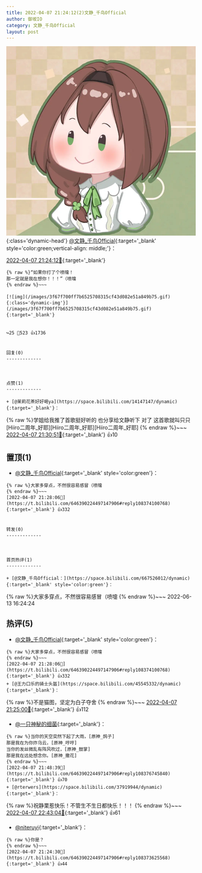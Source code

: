 ```yaml
---
title: 2022-04-07 21:24:12(2)文静_千鸟Official
author: 御坂IO
category: 文静_千鸟Official
layout: post
---
```


![img](/images/ac7482ed1b9a7f203dc68c0c4a77c488a27b108a.jpg){:class='dynamic-head'}
[@文静_千鸟Official](https://space.bilibili.com/667526012/dynamic){:target='_blank' style='color:green;vertical-align: middle;'}：

[2022-04-07 21:24:12🔗](https://t.bilibili.com/646390224497147906){:target='_blank'}

~~~
{% raw %}“如果你打了个喷嚏！
那一定就是我在想你！！！”（喷嚏
{% endraw %}~~~

[![img](/images/3f67f700ff7b6525708315cf43d082e51a849b75.gif){:class='dynamic-img'}](/images/3f67f700ff7b6525708315cf43d082e51a849b75.gif){:target='_blank'}


↪️25 💬523 👍1736


回复(0)
-------------



点赞(1)
-------------

+ [@茉莉花茶好好喝ya](https://space.bilibili.com/14147147/dynamic){:target='_blank'}：
~~~
{% raw %}学姐给我推了首歌挺好听的 也分享给文静听下 对了 这首歌就叫只只[Hiiro二周年_好耶][Hiiro二周年_好耶][Hiiro二周年_好耶]
{% endraw %}~~~
[2022-04-07 21:30:51🔗](https://t.bilibili.com/646390224497147906#reply108374377888){:target='_blank'} 👍10


置顶(1)
-------------

+ [@文静_千鸟Official](https://space.bilibili.com/667526012/dynamic){:target='_blank' style='color:green'}：
~~~
{% raw %}大家多穿点，不然很容易感冒（喷嚏
{% endraw %}~~~
[2022-04-07 21:28:06🔗](https://t.bilibili.com/646390224497147906#reply108374100768){:target='_blank'} 👍332


转发(0)
-------------



首页热评(1)
-------------

+ [@文静_千鸟Official：](https://space.bilibili.com/667526012/dynamic){:target='_blank' style='color:green'}：
~~~
{% raw %}大家多穿点，不然很容易感冒（喷嚏
{% endraw %}~~~
2022-06-13 16:24:24


热评(5)
-------------

+ [@文静_千鸟Official](https://space.bilibili.com/667526012/dynamic){:target='_blank' style='color:green'}：
~~~
{% raw %}大家多穿点，不然很容易感冒（喷嚏
{% endraw %}~~~
[2022-04-07 21:28:06🔗](https://t.bilibili.com/646390224497147906#reply108374100768){:target='_blank'} 👍332
+ [@王力口乐的骑士头盔](https://space.bilibili.com/45545332/dynamic){:target='_blank'}：
~~~
{% raw %}不是猫图，坚定为白子夺舍
{% endraw %}~~~
[2022-04-07 21:25:00🔗](https://t.bilibili.com/646390224497147906#reply108373647136){:target='_blank'} 👍112
+ [@一只神秘的细菌](https://space.bilibili.com/11532943/dynamic){:target='_blank'}：
~~~
{% raw %}当你的天空突然下起了大雨，[原神_鸽子]
那是我在为你炸乌云，[原神_哼哼]
当你的发丝微乱有阵风吹过，[原神_鼓掌]
那是我在远处想念你。[原神_撒花]
{% endraw %}~~~
[2022-04-07 21:48:39🔗](https://t.bilibili.com/646390224497147906#reply108376745840){:target='_blank'} 👍70
+ [@rterwers](https://space.bilibili.com/37919944/dynamic){:target='_blank'}：
~~~
{% raw %}祝静栗惹快乐！不管生不生日都快乐！！！
{% endraw %}~~~
[2022-04-07 22:43:04🔗](https://t.bilibili.com/646390224497147906#reply108384349136){:target='_blank'} 👍61
+ [@niteruyi](https://space.bilibili.com/239700137/dynamic){:target='_blank'}：
~~~
{% raw %}你是？
{% endraw %}~~~
[2022-04-07 21:24:30🔗](https://t.bilibili.com/646390224497147906#reply108373625568){:target='_blank'} 👍44


